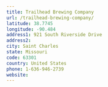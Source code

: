 ```yaml
---
title: Trailhead Brewing Company
url: /trailhead-brewing-company/
latitude: 38.7745
longitude: -90.484
address1: 921 South Riverside Drive
address2: 
city: Saint Charles
state: Missouri
code: 63301
country: United States
phone: 1-636-946-2739
website: 
---
```


